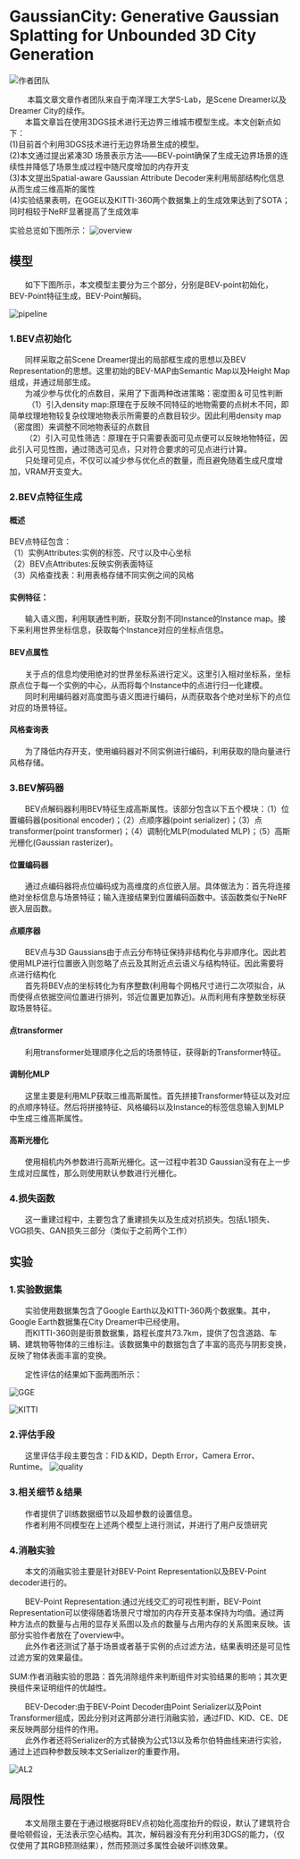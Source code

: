 # GaussianCity: Generative Gaussian Splatting for Unbounded 3D City Generation
![作者团队](https://github.com/Tidalillusion/PaperReading-3D-Generation-/blob/main/Read/Image/D3.1%E4%BD%9C%E8%80%85%E5%9B%A2%E9%98%9F.jpg)
<p>&emsp;&emsp; 本篇文章文章作者团队来自于南洋理工大学S-Lab，是Scene Dreamer以及Dreamer City的续作。<br>
&emsp;&emsp;本篇文章旨在使用3DGS技术进行无边界三维城市模型生成。本文创新点如下：<br>
(1)目前首个利用3DGS技术进行无边界场景生成的模型。<br>
(2)本文通过提出紧凑3D 场景表示方法——BEV-point确保了生成无边界场景的连续性并降低了场景生成过程中随尺度增加的内存开支<br>
(3)本文提出Spatial-aware Gaussian Attribute Decoder来利用局部结构化信息从而生成三维高斯的属性<br>
(4)实验结果表明，在GGE以及KITTI-360两个数据集上的生成效果达到了SOTA；同时相较于NeRF显著提高了生成效率</p>

实验总览如下图所示：
![overview](https://github.com/Tidalillusion/PaperReading-3D-Generation-/blob/main/Read/Image/D3.2overview.jpg)

## 模型
&emsp;&emsp;如下下图所示，本文模型主要分为三个部分，分别是BEV-point初始化，BEV-Point特征生成，BEV-Point解码。

![pipeline](https://github.com/Tidalillusion/PaperReading-3D-Generation-/blob/main/Read/Image/D3.3pipeline.jpg)

### 1.BEV点初始化
<p>&emsp;&emsp;同样采取之前Scene Dreamer提出的局部框生成的思想以及BEV Representation的思想。这里初始的BEV-MAP由Semantic Map以及Height Map组成，并通过局部生成。<br>
&emsp;&emsp;为减少参与优化的点数目，采用了下面两种改进策略：密度图＆可见性判断<br>
&emsp;&emsp; （1）引入density map:原理在于反映不同特征的地物需要的点树木不同，即简单纹理地物较复杂纹理地物表示所需要的点数目较少。因此利用density map（密度图）来调整不同地物表征的点数目<br>
&emsp;&emsp;（2）引入可见性筛选：原理在于只需要表面可见点便可以反映地物特征，因此引入可见性图，通过筛选可见点，只对符合要求的可见点进行计算。<br>                     
&emsp;&emsp;只处理可见点，不仅可以减少参与优化点的数量，而且避免随着生成尺度增加，VRAM开支变大。

### 2.BEV点特征生成

#### 概述
<p>BEV点特征包含：<br>
（1）实例Attributes:实例的标签、尺寸以及中心坐标<br>
（2）BEV点Attributes:反映实例表面特征<br>
（3）风格查找表：利用表格存储不同实例之间的风格

#### 实例特征：
<p>&emsp;&emsp;输入语义图，利用联通性判断，获取分割不同Instance的Instance map。接下来利用世界坐标信息，获取每个Instance对应的坐标点信息。

#### BEV点属性
<p>&emsp;&emsp;关于点的信息均使用绝对的世界坐标系进行定义。这里引入相对坐标系，坐标原点位于每一个实例的中心，从而将每个Instance中的点进行归一化建模。<br>
&emsp;&emsp;同时利用编码器对高度图与语义图进行编码，从而获取各个绝对坐标下的点位对应的场景特征。

#### 风格查询表
&emsp;&emsp;为了降低内存开支，使用编码器对不同实例进行编码，利用获取的隐向量进行风格存储。

### 3.BEV解码器
&emsp;&emsp;BEV点解码器利用BEV特征生成高斯属性。该部分包含以下五个模块：（1）位置编码器(positional encoder)；（2）点顺序器(point serializer)；（3）点transformer(point transformer)；（4）调制化MLP(modulated MLP)；（5）高斯光栅化(Gaussian rasterizer)。

#### 位置编码器
&emsp;&emsp;通过点编码器将点位编码成为高维度的点位嵌入层。具体做法为：首先将连接绝对坐标信息与场景特征；输入连接结果到位置编码函数中。该函数类似于NeRF嵌入层函数。

#### 点顺序器
<p>&emsp;&emsp;BEV点与3D Gaussians由于点云分布特征保持非结构化与非顺序化。因此若使用MLP进行位置嵌入则忽略了点云及其附近点云语义与结构特征。因此需要将点进行结构化<br>
&emsp;&emsp;首先将BEV点的坐标转化为有序整数(利用每个网格尺寸进行二次项拟合，从而使得点依据空间位置进行排列，邻近位置更加靠近)。从而利用有序整数坐标获取场景特征。

#### 点transformer
&emsp;&emsp;利用transformer处理顺序化之后的场景特征，获得新的Transformer特征。

#### 调制化MLP
&emsp;&emsp;这里主要是利用MLP获取三维高斯属性。首先拼接Transformer特征以及对应的点顺序特征。然后将拼接特征、风格编码以及Instance的标签信息输入到MLP中生成三维高斯属性。

#### 高斯光栅化
&emsp;&emsp;使用相机内外参数进行高斯光栅化。这一过程中若3D Gaussian没有在上一步生成对应属性，那么则使用默认参数进行光栅化。

### 4.损失函数
&emsp;&emsp;这一重建过程中，主要包含了重建损失以及生成对抗损失。包括L1损失、VGG损失、GAN损失三部分（类似于之前两个工作）


## 实验
### 1.实验数据集
<p>&emsp;&emsp;实验使用数据集包含了Google Earth以及KITTI-360两个数据集。其中，Google Earth数据集在City Dreamer中已经使用。<br>
&emsp;&emsp;而KITTI-360则是街景数据集，路程长度共73.7km，提供了包含道路、车辆、建筑物等物体的三维标注。该数据集中的数据包含了丰富的高亮与阴影变换，反映了物体表面丰富的变换。</p>
<p>&emsp;&emsp;定性评估的结果如下面两图所示：
  
![GGE](https://github.com/Tidalillusion/PaperReading-3D-Generation-/blob/main/Read/Image/D3.5%E5%AE%9A%E6%80%A7%E7%BB%93%E6%9E%9C.jpg)

![KITTI](https://github.com/Tidalillusion/PaperReading-3D-Generation-/blob/main/Read/Image/D3.6%E5%AE%9A%E6%80%A7%E7%BB%93%E6%9E%9C2.jpg)

### 2.评估手段
&emsp;&emsp;这里评估手段主要包含：FID＆KID，Depth Error，Camera Error、Runtime。
![quality](https://github.com/Tidalillusion/PaperReading-3D-Generation-/blob/main/Read/Image/D3.4%E5%AE%9A%E9%87%8F%E7%BB%93%E6%9E%9C.jpg)



### 3.相关细节＆结果
<p>&emsp;&emsp;作者提供了训练数据细节以及超参数的设置信息。<br>
&emsp;&emsp;作者利用不同模型在上述两个模型上进行测试，并进行了用户反馈研究

### 4.消融实验
<p>&emsp;&emsp;本文的消融实验主要是针对BEV-Point Representation以及BEV-Point decoder进行的。</p>
<p>&emsp;&emsp;BEV-Point Representation:通过光线交汇的可视性判断，BEV-Point Representation可以使得随着场景尺寸增加的内存开支基本保持为均值。通过两种方法点的数量与占用的显存关系图以及点的数量与占用内存的关系图来反映。该部分实验作者放在了overview中。<br>
&emsp;&emsp;此外作者还测试了基于场景或者基于实例的点过滤方法，结果表明还是可见性过滤方案的效果最佳。</p>

SUM:作者消融实验的思路：首先消除组件来判断组件对实验结果的影响；其次更换组件来证明组件的优越性。

<p>&emsp;&emsp;BEV-Decoder:由于BEV-Point Decoder由Point Serializer以及Point Transformer组成，因此分别对这两部分进行消融实验，通过FID、KID、CE、DE来反映两部分组件的作用。<br>
&emsp;&emsp;此外作者还将Serializer的方式替换为公式13以及希尔伯特曲线来进行实验，通过上述四种参数反映本文Serializer的重要作用。

![AL2](https://github.com/Tidalillusion/PaperReading-3D-Generation-/blob/main/Read/Image/D3.6%E6%B6%88%E8%9E%8D%E5%AE%9E%E9%AA%8C2.jpg)

## 局限性
&emsp;&emsp;本文局限主要在于通过根据将BEV点初始化高度抬升的假设，默认了建筑符合曼哈顿假设，无法表示空心结构。其次，解码器没有充分利用3DGS的能力，（仅仅使用了其RGB预测结果），然而预测过多属性会破坏训练效果。
